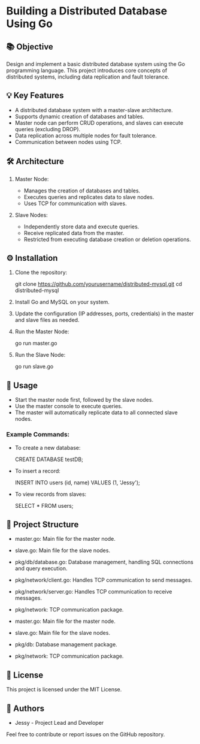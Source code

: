 # Building a Distributed Database Using Go

## 📚 Objective

Design and implement a basic distributed database system using the Go programming language. This project introduces core concepts of distributed systems, including data replication and fault tolerance.

## 💡 Key Features

* A distributed database system with a master-slave architecture.
* Supports dynamic creation of databases and tables.
* Master node can perform CRUD operations, and slaves can execute queries (excluding DROP).
* Data replication across multiple nodes for fault tolerance.
* Communication between nodes using TCP.

## 🛠 Architecture

1. Master Node:

   * Manages the creation of databases and tables.
   * Executes queries and replicates data to slave nodes.
   * Uses TCP for communication with slaves.

2. Slave Nodes:

   * Independently store data and execute queries.
   * Receive replicated data from the master.
   * Restricted from executing database creation or deletion operations.

## ⚙️ Installation

1. Clone the repository:

   
   git clone https://github.com/yourusername/distributed-mysql.git
   cd distributed-mysql
   

2. Install Go and MySQL on your system.

3. Update the configuration (IP addresses, ports, credentials) in the master and slave files as needed.

4. Run the Master Node:

   
   go run master.go
   

5. Run the Slave Node:

   
   go run slave.go
   

## 🚀 Usage

* Start the master node first, followed by the slave nodes.
* Use the master console to execute queries.
* The master will automatically replicate data to all connected slave nodes.

### Example Commands:

* To create a new database:

  
  CREATE DATABASE testDB;
  
* To insert a record:

  
  INSERT INTO users (id, name) VALUES (1, 'Jessy');
  
* To view records from slaves:

  
  SELECT * FROM users;
  

## 📂 Project Structure

* master.go: Main file for the master node.

* slave.go: Main file for the slave nodes.

* pkg/db/database.go: Database management, handling SQL connections and query execution.

* pkg/network/client.go: Handles TCP communication to send messages.

* pkg/network/server.go: Handles TCP communication to receive messages.

* pkg/network: TCP communication package.

* master.go: Main file for the master node.

* slave.go: Main file for the slave nodes.

* pkg/db: Database management package.

* pkg/network: TCP communication package.

## 📝 License

This project is licensed under the MIT License.

## 👥 Authors

* Jessy - Project Lead and Developer

Feel free to contribute or report issues on the GitHub repository.
